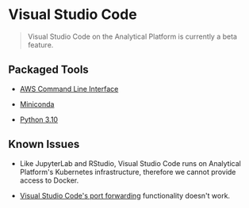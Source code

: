 # Visual Studio Code

> Visual Studio Code on the Analytical Platform is currently a beta feature.

## Packaged Tools

* [AWS Command Line Interface](https://docs.aws.amazon.com/cli/)

* [Miniconda](https://docs.anaconda.com/free/miniconda/index.html)

* [Python 3.10](https://www.python.org/downloads/release/python-3100/)

## Known Issues

* Like JupyterLab and RStudio, Visual Studio Code runs on Analytical Platform's Kubernetes infrastructure, therefore we cannot provide access to Docker.

* [Visual Studio Code's port forwarding](https://code.visualstudio.com/docs/editor/port-forwarding) functionality doesn't work.
